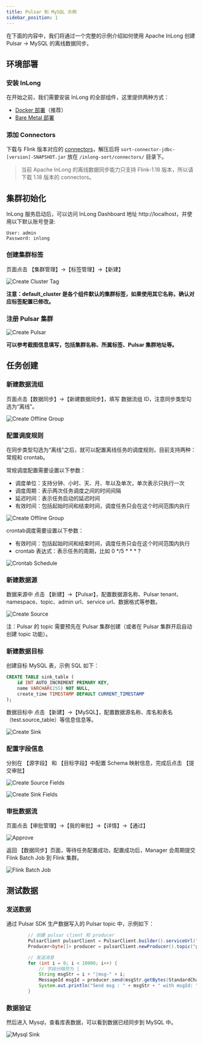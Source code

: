 ```yaml
---
title: Pulsar 到 MySQL 示例
sidebar_position: 1
---
```


在下面的内容中，我们将通过一个完整的示例介绍如何使用 Apache InLong 创建 Pulsar -> MySQL 的离线数据同步。

## 环境部署
### 安装 InLong

在开始之前，我们需要安装 InLong 的全部组件，这里提供两种方式：
- [Docker 部署](deployment/docker.md)（推荐）
- [Bare Metal 部署](deployment/bare_metal.md)

### 添加 Connectors

下载与 Flink 版本对应的 [connectors](https://inlong.apache.org/zh-CN/downloads)，解压后将 `sort-connector-jdbc-[version]-SNAPSHOT.jar` 放在 `/inlong-sort/connectors/` 目录下。
> 当前 Apache InLong 的离线数据同步能力只支持 Flink-1.18 版本，所以请下载 1.18 版本的 connectors。

## 集群初始化
InLong 服务启动后，可以访问 InLong Dashboard 地址 http://localhost，并使用以下默认账号登录:
```
User: admin
Password: inlong
```
### 创建集群标签
页面点击 【集群管理】→【标签管理】→【新建】

![Create Cluster Tag](img/pulsar_mysql/cluster_tag.png)

**注意：default_cluster 是各个组件默认的集群标签，如果使用其它名称，确认对应标签配置已修改。**

### 注册 Pulsar 集群

![Create Pulsar](img/pulsar_mysql/pulsar.png)

**可以参考截图信息填写，包括集群名称、所属标签、Pulsar 集群地址等。**

## 任务创建
### 新建数据流组
页面点击【数据同步】→【新建数据同步】，填写 数据流组 ID，注意同步类型勾选为“离线”。

![Create Offline Group](img/pulsar_mysql/create_offline_group.png)

### 配置调度规则
在同步类型勾选为“离线”之后，就可以配置离线任务的调度规则，目前支持两种：常规和 crontab。

常规调度配置需要设置以下参数：
- 调度单位：支持分钟、小时、天、月、年以及单次，单次表示只执行一次
- 调度周期：表示两次任务调度之间的时间间隔
- 延迟时间：表示任务启动的延迟时间
- 有效时间：包括起始时间和结束时间，调度任务只会在这个时间范围内执行

![Create Offline Group](img/pulsar_mysql/normal_schedule.png)

crontab调度需要设置以下参数：
- 有效时间：包括起始时间和结束时间，调度任务只会在这个时间范围内执行
- crontab 表达式：表示任务的周期，比如 0 */5 * * * ?

![Crontab Schedule](img/pulsar_mysql/cron_schedule.png)

### 新建数据源

数据来源中 点击 【新建】→【Pulsar】，配置数据源名称、Pulsar tenant、namespace、topic、admin url、service url、数据格式等参数。

![Create Source](img/pulsar_mysql/source.png)

注：Pulsar 的 topic 需要预先在 Pulsar 集群创建（或者在 Pulsar 集群开启自动创建 topic 功能）。

### 新建数据目标

创建目标 MySQL 表，示例 SQL 如下：
```sql
CREATE TABLE sink_table (
    id INT AUTO_INCREMENT PRIMARY KEY,
    name VARCHAR(255) NOT NULL,
    create_time TIMESTAMP DEFAULT CURRENT_TIMESTAMP
);
```

数据目标中 点击 【新建】→【MySQL】，配置数据源名称、库名和表名（test.source_table）等信息信息等。

![Create Sink](img/pulsar_mysql/sink.png)

### 配置字段信息

分别在 【源字段】 和 【目标字段】中配置 Schema 映射信息，完成后点击 【提交审批】

![Create Source Fields](img/pulsar_mysql/source_field.png)

![Create Sink Fields](img/pulsar_mysql/sink_field.png)

### 审批数据流

页面点击【审批管理】->【我的审批】->【详情】->【通过】

![Approve](img/pulsar_mysql/approve.png)

返回 【数据同步】页面，等待任务配置成功，配置成功后，Manager 会周期提交 Flink Batch Job 到 Flink 集群。

![Flink Batch Job](img/pulsar_mysql/flink_batch_job.png)

## 测试数据
### 发送数据

通过 Pulsar SDK 生产数据写入的 Pulsar topic 中，示例如下：
```java
        // 创建 pulsar client 和 producer
        PulsarClient pulsarClient = PulsarClient.builder().serviceUrl("pulsar://localhost:6650").build();
        Producer<byte[]> producer = pulsarClient.newProducer().topic("public/default/test").create();

        // 发送消息
        for (int i = 0; i < 10000; i++) {
            // 字段分隔符为 |
            String msgStr = i + "|msg-" + i;
            MessageId msgId = producer.send(msgStr.getBytes(StandardCharsets.UTF_8));
            System.out.println("Send msg : " + msgStr + " with msgId: " + msgId);
        }
```

### 数据验证

然后进入 Mysql，查看库表数据，可以看到数据已经同步到 MySQL 中。

![Mysql Sink](img/pulsar_mysql/mysql_sink.png)
